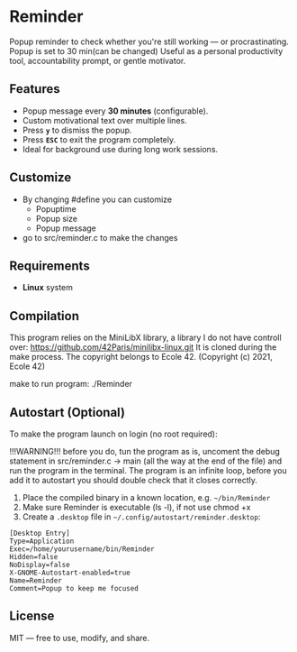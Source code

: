 # Reminder
Popup reminder to check whether you're still working — or procrastinating. Popup is set to 30 min(can be changed)  Useful as a personal productivity tool, accountability prompt, or gentle motivator.

Features
-----------
- Popup message every **30 minutes** (configurable).
- Custom motivational text over multiple lines.
- Press **`y`** to dismiss the popup.
- Press **`ESC`** to exit the program completely.
- Ideal for background use during long work sessions.

Customize
---------------
- By changing #define you can customize
    - Popuptime
    - Popup size
    - Popup message
- go to src/reminder.c to make the changes

Requirements
---------------
- **Linux** system

Compilation
--------------
This program relies on the MiniLibX library, a library I do not have controll over: https://github.com/42Paris/minilibx-linux.git
It is cloned during the make process. The copyright belongs to Ecole 42.
(Copyright (c) 2021, Ecole 42)

make
to run program: ./Reminder

Autostart (Optional)
-----------------------
To make the program launch on login (no root required):

!!!WARNING!!!
 before you do, tun the program as is, uncoment the debug statement in src/reminder.c -> main (all the way at the end of the file)
 and run the program in the terminal. The program is an infinite loop, before you add it to autostart you should double check that
 it closes correctly. 

1. Place the compiled binary in a known location, e.g. `~/bin/Reminder`
2. Make sure Reminder is executable (ls -l), if not use chmod +x
3. Create a `.desktop` file in `~/.config/autostart/reminder.desktop`:

```
[Desktop Entry]
Type=Application
Exec=/home/yourusername/bin/Reminder
Hidden=false
NoDisplay=false
X-GNOME-Autostart-enabled=true
Name=Reminder
Comment=Popup to keep me focused
```

License
----------
MIT — free to use, modify, and share.
